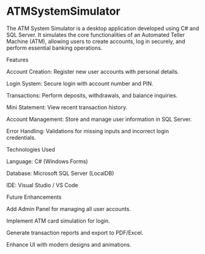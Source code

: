 # ATMSystemSimulator
The ATM System Simulator is a desktop application developed using C# and SQL Server. It simulates the core functionalities of an Automated Teller Machine (ATM), allowing users to create accounts, log in securely, and perform essential banking operations.

Features

Account Creation: Register new user accounts with personal details.

Login System: Secure login with account number and PIN.

Transactions: Perform deposits, withdrawals, and balance inquiries.

Mini Statement: View recent transaction history.

Account Management: Store and manage user information in SQL Server.

Error Handling: Validations for missing inputs and incorrect login credentials.

Technologies Used

Language: C# (Windows Forms)

Database: Microsoft SQL Server (LocalDB)

IDE: Visual Studio / VS Code

Future Enhancements

Add Admin Panel for managing all user accounts.

Implement ATM card simulation for login.

Generate transaction reports and export to PDF/Excel.

Enhance UI with modern designs and animations.
